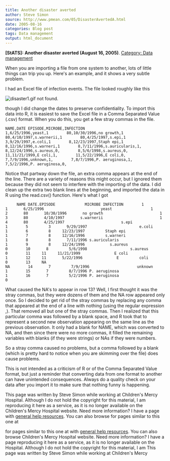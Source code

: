 ```yaml
---
title: Another disaster averted
author: Steve Simon
source: http://www.pmean.com/05/DisasterAvertedA.html
date: 2005-08-16
categories: Blog post
tags: Data management
output: html_document
---
```

**[StATS]:** **Another disaster averted (August 16,
2005)**. [Category: Data management](../category/DataManagement.html)

When you are importing a file from one system to another, lots of
little things can trip you up. Here's an example, and it shows a very
subtle problem.

I had an Excel file of infection events. The file looked roughly like
this

![disaster1.gif not found.](http://www.pmean.com/images/images/05/DisasterAvertedA01.png)

though I did change the dates to preserve confidentiality. To import
this data into R, it is easiest to save the Excel file in a Comma
Separated Value (.csv) format. When you do this, you get   a few stray
commas in the file.

`NAME,DATE EPISODE,MICROBE,INFECTION                        1,6/25/1996,yeast,1        80,10/30/1996,no growth,1        80,4/10/1997,s.warnerii,1        80,4/25/1997,s.epi,1        3,9/29/1997,e.coli,1        8,12/23/1997,Staph epi,1        8,12/16/1996,s.warneri,1        8,7/11/1996,s.auricularis,1,        8,12/24/1996,s.aureus,0,        8,5/6/1998,s.aureus,0,        11,11/21/1999,E coli,1,        11,5/22/1996,E coli,0,         7,7/9/1996,unknown,1,        7,8/7/1996,P. aeruginosa,1,        7,5/2/1996,P. aeruginosa,0,`

Notice that partway down the file, an extra comma appears at the end
of the line. There are a variety of reasons this might occur, but I
ignored them because they did not seem to interfere with the importing
of the data. I did clean up the extra two blank lines at the
beginning, and imported the data in R using the read.csv() function.
Here's what I got

`     NAME DATE.EPISODE             MICROBE INFECTION        1         1       6/25/1996                         yeast                 1        2       80       10/30/1996       no growth                         1        3       80       4/10/1997       s.warnerii                         1        4       80       4/25/1997                         s.epi                 1        5         3       9/29/1997                       e.coli                 1        6         8     12/23/1997         Staph epi                         1        7         8     12/16/1996         s.warneri                         1        8         8       7/11/1996 s.auricularis                         1        9         8     12/24/1996           s.aureus                         0        10       8         5/6/1998                   s.aureus                 0        11     11     11/21/1999               E coli                         1        12     11       5/22/1996               E         coli                 0        13     NA                                                                             NA        14       7         7/9/1996                     unknown                 1        15       7         8/7/1996 P. aeruginosa                         1        16       7         5/2/1996 P. aeruginosa                         0`

What caused the NA's to appear in row 13? Well, I first thought it
was the stray commas, but they were dozens of them and the NA row
appeared only once. So I decided to get rid of the stray commas by
replacing any comma that appeared at the end of a line with nothing
(using the regular expression ,). That removed all but one of the
stray commas. Then I realized that this particular comma was followed
by a blank space, and R took that to represent a second new
observation appearing on the same line as the previous observation. It
only had a blank for NAME, which was converted to NA, and then since
there were no more commas, it filled the remaining   variables with
blanks (if they were strings) or NAs if they were numbers.

So a stray comma caused no problems, but a comma followed by a blank
(which is pretty hard to notice when you are skimming over the file)
does cause problems.

This is not intended as a criticism of R or of the Comma Separated
Value format, but just a reminder that converting data from one format
to another can have unintended consequences. Always do a quality check
on your data after you import it to make sure that nothing funny is
happening.

This page was written by Steve Simon while working at Children's Mercy
Hospital. Although I do not hold the copyright for this material, I am
reproducing it here as a service, as it is no longer available on the
Children's Mercy Hospital website. Need more information? I have a page
with [general help resources](../GeneralHelp.html). You can also browse
for pages similar to this one at
<!---More--->
for pages similar to this one at
with [general help resources](../GeneralHelp.html). You can also browse
Children's Mercy Hospital website. Need more information? I have a page
reproducing it here as a service, as it is no longer available on the
Hospital. Although I do not hold the copyright for this material, I am
This page was written by Steve Simon while working at Children's Mercy

<!---Do not use
**[StATS]:** **Another disaster averted (August 16,
This page was written by Steve Simon while working at Children's Mercy
Hospital. Although I do not hold the copyright for this material, I am
reproducing it here as a service, as it is no longer available on the
Children's Mercy Hospital website. Need more information? I have a page
with [general help resources](../GeneralHelp.html). You can also browse
for pages similar to this one at
--->

